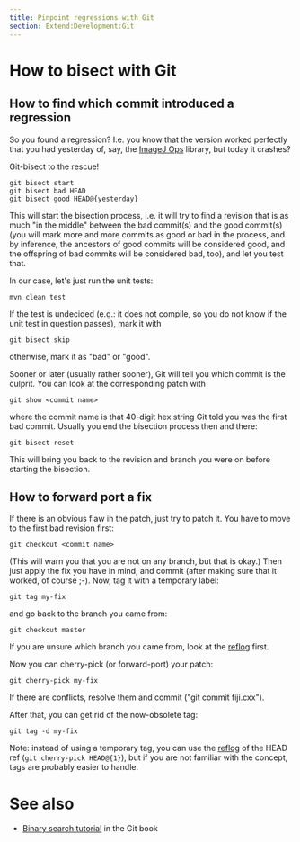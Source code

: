 ```yaml
---
title: Pinpoint regressions with Git
section: Extend:Development:Git
---
```


# How to bisect with Git

## How to find which commit introduced a regression

So you found a regression? I.e. you know that the version worked perfectly that you had yesterday of, say, the [ImageJ Ops](/libs/imagej-ops) library, but today it crashes?

Git-bisect to the rescue!

```shell
git bisect start
git bisect bad HEAD
git bisect good HEAD@{yesterday}
```

This will start the bisection process, i.e. it will try to find a revision that is as much "in the middle" between the bad commit(s) and the good commit(s) (you will mark more and more commits as good or bad in the process, and by inference, the ancestors of good commits will be considered good, and the offspring of bad commits will be considered bad, too), and let you test that.

In our case, let's just run the unit tests:

```shell
mvn clean test
```

If the test is undecided (e.g.: it does not compile, so you do not know if the unit test in question passes), mark it with

```shell
git bisect skip
```

otherwise, mark it as "bad" or "good".

Sooner or later (usually rather sooner), Git will tell you which commit is the culprit. You can look at the corresponding patch with

```shell
git show <commit name>
```

where the commit name is that 40-digit hex string Git told you was the first bad commit. Usually you end the bisection process then and there:

```shell
git bisect reset
```

This will bring you back to the revision and branch you were on before starting the bisection.

## How to forward port a fix

If there is an obvious flaw in the patch, just try to patch it. You have to move to the first bad revision first:

```shell
git checkout <commit name>
```

(This will warn you that you are not on any branch, but that is okay.) Then just apply the fix you have in mind, and commit (after making sure that it worked, of course ;-). Now, tag it with a temporary label:

```shell
git tag my-fix
```

and go back to the branch you came from:

```shell
git checkout master
```

If you are unsure which branch you came from, look at the [reflog](/develop/git/reflogs) first.

Now you can cherry-pick (or forward-port) your patch:

```shell
git cherry-pick my-fix
```

If there are conflicts, resolve them and commit ("git commit fiji.cxx").

After that, you can get rid of the now-obsolete tag:

```shell
git tag -d my-fix
```

Note: instead of using a temporary tag, you can use the [reflog](/develop/git/reflogs) of the HEAD ref (`git cherry-pick HEAD@{1}`), but if you are not familiar with the concept, tags are probably easier to handle.

# See also

-   [Binary search tutorial](http://git-scm.com/book/en/v2/Git-Tools-Debugging-with-Git#Binary-Search) in the Git book
